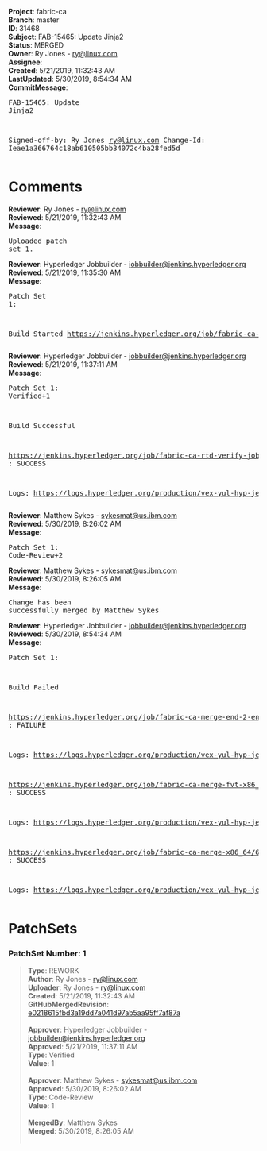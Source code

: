 <strong>Project</strong>: fabric-ca<br><strong>Branch</strong>: master<br><strong>ID</strong>: 31468<br><strong>Subject</strong>: FAB-15465: Update Jinja2<br><strong>Status</strong>: MERGED<br><strong>Owner</strong>: Ry Jones - ry@linux.com<br><strong>Assignee</strong>:<br><strong>Created</strong>: 5/21/2019, 11:32:43 AM<br><strong>LastUpdated</strong>: 5/30/2019, 8:54:34 AM<br><strong>CommitMessage</strong>:<br><pre>FAB-15465: Update Jinja2

Signed-off-by: Ry Jones <ry@linux.com>
Change-Id: Ieae1a366764c18ab610505bb34072c4ba28fed5d
</pre><h1>Comments</h1><strong>Reviewer</strong>: Ry Jones - ry@linux.com<br><strong>Reviewed</strong>: 5/21/2019, 11:32:43 AM<br><strong>Message</strong>: <pre>Uploaded patch set 1.</pre><strong>Reviewer</strong>: Hyperledger Jobbuilder - jobbuilder@jenkins.hyperledger.org<br><strong>Reviewed</strong>: 5/21/2019, 11:35:30 AM<br><strong>Message</strong>: <pre>Patch Set 1:

Build Started https://jenkins.hyperledger.org/job/fabric-ca-rtd-verify-job/338/</pre><strong>Reviewer</strong>: Hyperledger Jobbuilder - jobbuilder@jenkins.hyperledger.org<br><strong>Reviewed</strong>: 5/21/2019, 11:37:11 AM<br><strong>Message</strong>: <pre>Patch Set 1: Verified+1

Build Successful 

https://jenkins.hyperledger.org/job/fabric-ca-rtd-verify-job/338/ : SUCCESS

Logs: https://logs.hyperledger.org/production/vex-yul-hyp-jenkins-3/fabric-ca-rtd-verify-job/338</pre><strong>Reviewer</strong>: Matthew Sykes - sykesmat@us.ibm.com<br><strong>Reviewed</strong>: 5/30/2019, 8:26:02 AM<br><strong>Message</strong>: <pre>Patch Set 1: Code-Review+2</pre><strong>Reviewer</strong>: Matthew Sykes - sykesmat@us.ibm.com<br><strong>Reviewed</strong>: 5/30/2019, 8:26:05 AM<br><strong>Message</strong>: <pre>Change has been successfully merged by Matthew Sykes</pre><strong>Reviewer</strong>: Hyperledger Jobbuilder - jobbuilder@jenkins.hyperledger.org<br><strong>Reviewed</strong>: 5/30/2019, 8:54:34 AM<br><strong>Message</strong>: <pre>Patch Set 1:

Build Failed 

https://jenkins.hyperledger.org/job/fabric-ca-merge-end-2-end-x86_64/257/ : FAILURE

Logs: https://logs.hyperledger.org/production/vex-yul-hyp-jenkins-3/fabric-ca-merge-end-2-end-x86_64/257

https://jenkins.hyperledger.org/job/fabric-ca-merge-fvt-x86_64/50/ : SUCCESS

Logs: https://logs.hyperledger.org/production/vex-yul-hyp-jenkins-3/fabric-ca-merge-fvt-x86_64/50

https://jenkins.hyperledger.org/job/fabric-ca-merge-x86_64/660/ : SUCCESS

Logs: https://logs.hyperledger.org/production/vex-yul-hyp-jenkins-3/fabric-ca-merge-x86_64/660</pre><h1>PatchSets</h1><h3>PatchSet Number: 1</h3><blockquote><strong>Type</strong>: REWORK<br><strong>Author</strong>: Ry Jones - ry@linux.com<br><strong>Uploader</strong>: Ry Jones - ry@linux.com<br><strong>Created</strong>: 5/21/2019, 11:32:43 AM<br><strong>GitHubMergedRevision</strong>: [e0218615fbd3a19dd7a041d97ab5aa95ff7af87a](https://github.com/hyperledger/fabric-ca/commit/e0218615fbd3a19dd7a041d97ab5aa95ff7af87a)<br><br><strong>Approver</strong>: Hyperledger Jobbuilder - jobbuilder@jenkins.hyperledger.org<br><strong>Approved</strong>: 5/21/2019, 11:37:11 AM<br><strong>Type</strong>: Verified<br><strong>Value</strong>: 1<br><br><strong>Approver</strong>: Matthew Sykes - sykesmat@us.ibm.com<br><strong>Approved</strong>: 5/30/2019, 8:26:02 AM<br><strong>Type</strong>: Code-Review<br><strong>Value</strong>: 1<br><br><strong>MergedBy</strong>: Matthew Sykes<br><strong>Merged</strong>: 5/30/2019, 8:26:05 AM<br><br></blockquote>